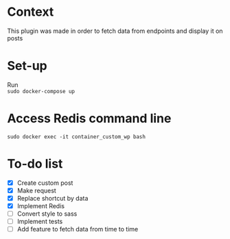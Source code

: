 # Context
This plugin was made in order to fetch data from endpoints and display it on posts

# Set-up
Run </br>
`sudo docker-compose up`

# Access Redis command line
`sudo docker exec -it container_custom_wp bash`

# To-do list
- [x] Create custom post
- [x] Make request
- [x] Replace shortcut by data
- [x] Implement Redis
- [ ] Convert style to sass
- [ ] Implement tests
- [ ] Add feature to fetch data from time to time